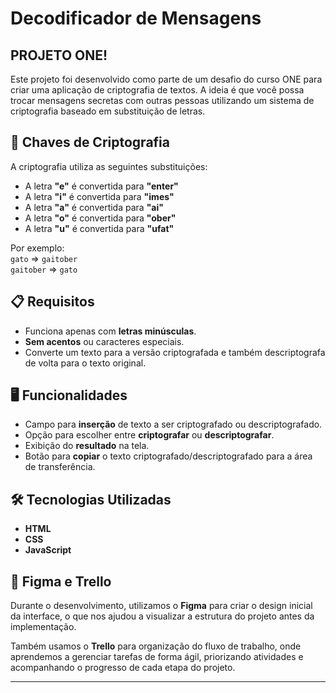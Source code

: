 # Decodificador de Mensagens

## PROJETO ONE!

Este projeto foi desenvolvido como parte de um desafio do curso ONE para criar uma aplicação de criptografia de textos. A ideia é que você possa trocar mensagens secretas com outras pessoas utilizando um sistema de criptografia baseado em substituição de letras.

## 🔑 Chaves de Criptografia

A criptografia utiliza as seguintes substituições:

- A letra **"e"** é convertida para **"enter"**
- A letra **"i"** é convertida para **"imes"**
- A letra **"a"** é convertida para **"ai"**
- A letra **"o"** é convertida para **"ober"**
- A letra **"u"** é convertida para **"ufat"**

Por exemplo:  
`gato` => `gaitober`  
`gaitober` => `gato`

## 📋 Requisitos

- Funciona apenas com **letras minúsculas**.
- **Sem acentos** ou caracteres especiais.
- Converte um texto para a versão criptografada e também descriptografa de volta para o texto original.

## 🖥️ Funcionalidades

- Campo para **inserção** de texto a ser criptografado ou descriptografado.
- Opção para escolher entre **criptografar** ou **descriptografar**.
- Exibição do **resultado** na tela.
- Botão para **copiar** o texto criptografado/descriptografado para a área de transferência.

## 🛠️ Tecnologias Utilizadas

- **HTML**
- **CSS**
- **JavaScript**

## 🎨 Figma e Trello

Durante o desenvolvimento, utilizamos o **Figma** para criar o design inicial da interface, o que nos ajudou a visualizar a estrutura do projeto antes da implementação.

Também usamos o **Trello** para organização do fluxo de trabalho, onde aprendemos a gerenciar tarefas de forma ágil, priorizando atividades e acompanhando o progresso de cada etapa do projeto.

---

